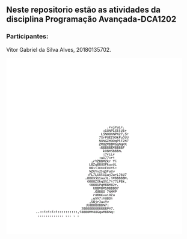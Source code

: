  ## Neste repositorio estão as atividades da disciplina Programação Avançada-DCA1202
 
 ### Participantes:
 
 Vitor Gabriel da Silva Alves, 20180135702. 
 
 
 
 ![WalkingInC](walking_in_c.gif)

